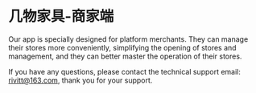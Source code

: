 # 几物家具-商家端

Our app is specially designed for platform merchants. They can manage their stores more conveniently, simplifying the opening of stores and management, and they can better master the operation of their stores.

If you have any questions, please contact the technical support email: rivitt@163.com, thank you for your support.
